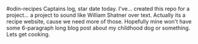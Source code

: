 #odin-recipes
Captains log, star date today.
I've... created this repo for a project... a project to sound like 
William Shatner over text.
Actually its a recipe website, cause we need more of those.
Hopefully mine won't have some 6-paragraph long blog post about my 
childhood dog or something.
Lets get cooking.
